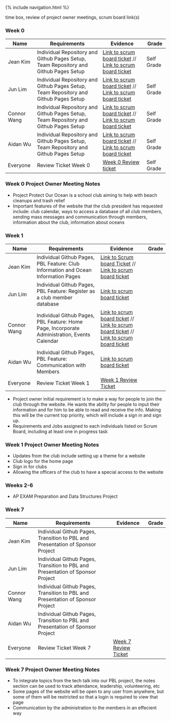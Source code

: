 {% include navigation.html %}

time box,  review of project owner meetings, scrum board link(s)

### Week 0
Name | Requirements | Evidence | Grade |
---- | ------------ | -------- | ----- |
Jean Kim | Individual Repository and Github Pages Setup, Team Repository and Github Pages Setup | [Link to scrum board ticket](https://github.com/jeankim05/tri3teambigmac/issues/2) // [Link to scrum board ticket](https://github.com/jeankim05/tri3teambigmac/issues/1) | Self Grade
Jun Lim | Individual Repository and Github Pages Setup, Team Repository and Github Pages Setup | [Link to scrum board ticket](https://github.com/jeankim05/tri3teambigmac/issues/3) // [Link to scrum board ticket](https://github.com/jeankim05/tri3teambigmac/issues/1) | Self Grade
Connor Wang | Individual Repository and Github Pages Setup, Team Repository and Github Pages Setup | [Link to scrum board ticket](https://github.com/jeankim05/tri3teambigmac/issues/4) // [Link to scrum board ticket](https://github.com/jeankim05/tri3teambigmac/issues/1) | Self Grade
Aidan Wu | Individual Repository and Github Pages Setup, Team Repository and Github Pages Setup | [Link to scrum board ticket](https://github.com/jeankim05/tri3teambigmac/issues/5) // [Link to scrum board ticket](https://github.com/jeankim05/tri3teambigmac/issues/1) | Self Grade
Everyone | Review Ticket Week 0 | [Week 0 Review ticket](https://github.com/jeankim05/tri3teambigmac/issues/19) | Self Grade

### Week 0 Project Owner Meeting Notes
* Project Protect Our Ocean is a school club aiming to help with beach cleanups and trash relief
* Important features of the website that the club president has requested include: club calendar, ways to access a database of all club members, sending mass messages and communication through members, information about the club, information about oceans

### Week 1
Name | Requirements | Evidence | Grade |
---- | ------------ | -------- | ----- |
Jean Kim | Individual Github Pages, PBL Feature: Club Information and Ocean Information Pages | [Link to Scrum board Ticket](https://github.com/jeankim05/tri3teambigmac/issues/21) // [Link to scrum board ticket](https://github.com/jeankim05/tri3teambigmac/issues/13)
Jun Lim | Individual Github Pages, PBL Feature: Register as a club member database | [Link to scrum board ticket](https://github.com/jeankim05/tri3teambigmac/issues/10)
Connor Wang | Individual Github Pages, PBL Feature: Home Page, Incorporate Administration, Events Calendar | [Link to scrum board ticket](https://github.com/jeankim05/tri3teambigmac/issues/20) // [Link to scrum board ticket](https://github.com/jeankim05/tri3teambigmac/issues/11) // [Link to scrum board ticket](https://github.com/jeankim05/tri3teambigmac/issues/14)
Aidan Wu | Individual Github Pages, PBL Feature: Communication with Members | [Link to scrum board ticket](https://github.com/jeankim05/tri3teambigmac/issues/12)
Everyone | Review Ticket Week 1 | [Week 1 Review Ticket](https://github.com/jeankim05/tri3teambigmac/issues/22)
* Project owner initial requirement is to make a way for people to join the club through the website. He wants the ability for people to input their information and for him to be able to read and receive the info. Making this will be the current top priority, which will include a sign in and sign up.
* Requirements and Jobs assigned to each individuals listed on Scrum Board, including at least one in progress task

### Week 1 Project Owner Meeting Notes
* Updates from the club include setting up a theme for a website
* Club logo for the home page
* Sign in for clubs
* Allowing the officers of the club to have a special access to the website

### Weeks 2-6
- AP EXAM Preparation and Data Structures Project

### Week 7
Name | Requirements | Evidence | Grade |
---- | ------------ | -------- | ----- |
Jean Kim | Individual Github Pages, Transition to PBL and Presentation of Sponsor Project | |
Jun Lim | Individual Github Pages, Transition to PBL and Presentation of Sponsor Project  | | 
Connor Wang | Individual Github Pages, Transition to PBL and Presentation of Sponsor Project  | | 
Aidan Wu | Individual Github Pages, Transition to PBL and Presentation of Sponsor Project  |  | 
Everyone | Review Ticket Week 7 | [Week 7 Review Ticket](https://github.com/jeankim05/tri3teambigmac/issues/38)

### Week 7 Project Owner Meeting Notes
* To integrate topics from the tech talk into our PBL project, the notes section can be used to track attendance, leadership, volunteering, etc
* Some pages of the website will be open to any user from anywhere, but some of them will be restricted so that a login is required to view that page
* Communication by the administration to the members in an effecient way
